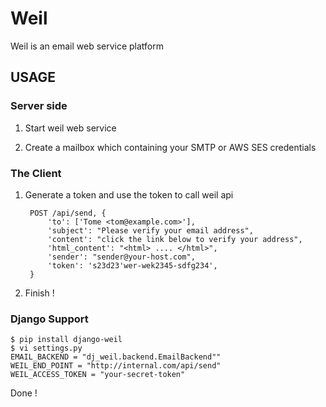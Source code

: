 # Weil

Weil is an email web service platform

## USAGE


### Server side

1. Start weil web service

2. Create a mailbox which containing your SMTP or AWS SES credentials


### The Client

1. Generate a token and use the token to call weil api

        POST /api/send, {
            'to': ['Tome <tom@example.com>'],
            'subject': "Please verify your email address",
            'content': "click the link below to verify your address",
            'html_content': "<html> .... </html>",
            'sender': "sender@your-host.com",
            'token': 's23d23'wer-wek2345-sdfg234',
        }

2. Finish !


### Django Support

    $ pip install django-weil
    $ vi settings.py
    EMAIL_BACKEND = "dj_weil.backend.EmailBackend""
  	WEIL_END_POINT = "http://internal.com/api/send"
  	WEIL_ACCESS_TOKEN = "your-secret-token"

Done !

